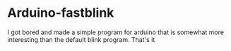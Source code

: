 # Arduino-fastblink
I got bored and made a simple program for arduino that is somewhat more interesting than the default blink program.
That's it
